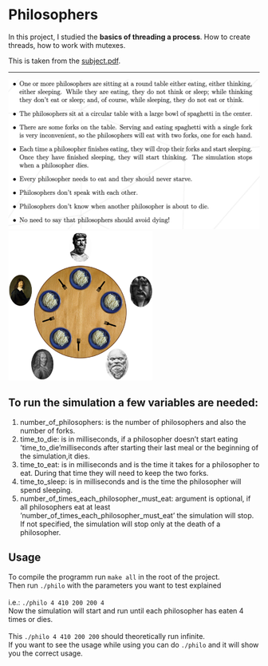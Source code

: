 # Philosophers
In this project, I studied the **basics of threading a process**.
How to create threads, how to work with mutexes.

This is taken from the [subject.pdf](https://cdn.intra.42.fr/pdf/pdf/40187/en.subject.pdf).<br>

------------------------------------------------


<p float="left">
<img src="image/introduction.png" height="300"/>
<img src="image/philosophers_example.png" height="300"/>
<p>
  
To run the simulation a few variables are needed:
------------------------------------------------

1. number_of_philosophers: is the number of philosophers and also the number of forks.
2. time_to_die: is in milliseconds, if a philosopher doesn’t start eating ’time_to_die’milliseconds after starting their last meal or the beginning of the simulation,it dies.
3. time_to_eat: is in milliseconds and is the time it takes for a philosopher to eat. During that time they will need to keep the two forks.
4. time_to_sleep: is in milliseconds and is the time the philosopher will spend sleeping.
5. number_of_times_each_philosopher_must_eat: argument is optional, if all philosophers eat at least ’number_of_times_each_philosopher_must_eat’ the simulation will stop. If not specified, the simulation will stop only at the death of a philosopher.

## Usage
To compile the programm run `make all` in the root of the project.<br>
Then run `./philo` with the parameters you want to test explained<br><br>
i.e.: `./philo 4 410 200 200 4`<br>
Now the simulation will start and run until each philosopher has eaten 4 times or dies.<br><br>
This `./philo 4 410 200 200` should theoretically run infinite.<br>
If you want to see the usage while using you can do `./philo` and it will show you the correct usage.<br>

